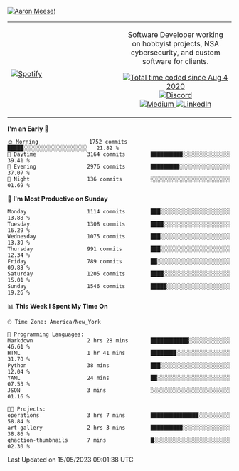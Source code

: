 [![Aaron Meese!](https://user-images.githubusercontent.com/17814535/88975338-a2aabf00-d27f-11ea-963f-8a19608716b4.png)](https://github.com/ajmeese7/readme-ascii "README ASCII")

<!-- Modified from project here: https://github.com/novatorem/novatorem -->
<table width="100%">
  <tr>
  <td width="50%">

&nbsp; <br> [![Spotify](https://ajmeese7.vercel.app/api/spotify)](https://open.spotify.com/user/ajmeese)

  </td>
  <td width="50%">
    <p align="center">
    Software Developer working on hobbyist projects, NSA cybersecurity, and custom software for clients.
    </p>
    <p align="center">
      <a href="https://wakatime.com/@f726891d-3b02-46cd-9b60-e8c59f9e2b14">
        <img src="https://wakatime.com/badge/user/f726891d-3b02-46cd-9b60-e8c59f9e2b14.svg" alt="Total time coded since Aug 4 2020" title="WakaTime" />
      </a>
      <a href="http://link.aaronmeese.com/discord">
        <img src="https://img.shields.io/badge/discord-ajmeese7%234835-369?style=flat-square&logo=discord&logoColor=white&color=purple" alt="Discord" title="Discord">
      </a>
      <br />
      <a href="https://link.aaronmeese.com/medium">
        <img src="https://img.shields.io/badge/medium-ajmeese7-1DB954?style=flat-square&logo=medium&logoColor=white" alt="Medium" title="Medium">
      </a>
      <a href="https://link.aaronmeese.com/linkedin">
        <img src="https://img.shields.io/badge/linkedIn-aaronmeese-1DB954?style=flat-square&logo=linkedin&logoColor=white&color=blue" alt="LinkedIn" title="LinkedIn">
      </a>
    </p>
  </td>

</table>

[//]: <> (The `&nbsp;` is to have Aphelion take up more space)

<!--START_SECTION:waka-->
**I'm an Early 🐤** 

```text
🌞 Morning                1752 commits        █████░░░░░░░░░░░░░░░░░░░░   21.82 % 
🌆 Daytime                3164 commits        ██████████░░░░░░░░░░░░░░░   39.41 % 
🌃 Evening                2976 commits        █████████░░░░░░░░░░░░░░░░   37.07 % 
🌙 Night                  136 commits         ░░░░░░░░░░░░░░░░░░░░░░░░░   01.69 % 
```
📅 **I'm Most Productive on Sunday** 

```text
Monday                   1114 commits        ███░░░░░░░░░░░░░░░░░░░░░░   13.88 % 
Tuesday                  1308 commits        ████░░░░░░░░░░░░░░░░░░░░░   16.29 % 
Wednesday                1075 commits        ███░░░░░░░░░░░░░░░░░░░░░░   13.39 % 
Thursday                 991 commits         ███░░░░░░░░░░░░░░░░░░░░░░   12.34 % 
Friday                   789 commits         ██░░░░░░░░░░░░░░░░░░░░░░░   09.83 % 
Saturday                 1205 commits        ████░░░░░░░░░░░░░░░░░░░░░   15.01 % 
Sunday                   1546 commits        █████░░░░░░░░░░░░░░░░░░░░   19.26 % 
```


📊 **This Week I Spent My Time On** 

```text
🕑︎ Time Zone: America/New_York

💬 Programming Languages: 
Markdown                 2 hrs 28 mins       ████████████░░░░░░░░░░░░░   46.61 % 
HTML                     1 hr 41 mins        ████████░░░░░░░░░░░░░░░░░   31.70 % 
Python                   38 mins             ███░░░░░░░░░░░░░░░░░░░░░░   12.04 % 
YAML                     24 mins             ██░░░░░░░░░░░░░░░░░░░░░░░   07.53 % 
JSON                     3 mins              ░░░░░░░░░░░░░░░░░░░░░░░░░   01.16 % 

🐱‍💻 Projects: 
operations               3 hrs 7 mins        ███████████████░░░░░░░░░░   58.84 % 
art-gallery              2 hrs 3 mins        ██████████░░░░░░░░░░░░░░░   38.86 % 
ghaction-thumbnails      7 mins              █░░░░░░░░░░░░░░░░░░░░░░░░   02.30 % 
```


 Last Updated on 15/05/2023 09:01:38 UTC
<!--END_SECTION:waka-->
